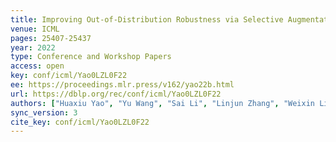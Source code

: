 ```yaml
---
title: Improving Out-of-Distribution Robustness via Selective Augmentation.
venue: ICML
pages: 25407-25437
year: 2022
type: Conference and Workshop Papers
access: open
key: conf/icml/Yao0LZL0F22
ee: https://proceedings.mlr.press/v162/yao22b.html
url: https://dblp.org/rec/conf/icml/Yao0LZL0F22
authors: ["Huaxiu Yao", "Yu Wang", "Sai Li", "Linjun Zhang", "Weixin Liang", "James Zou", "Chelsea Finn"]
sync_version: 3
cite_key: conf/icml/Yao0LZL0F22
---
```

